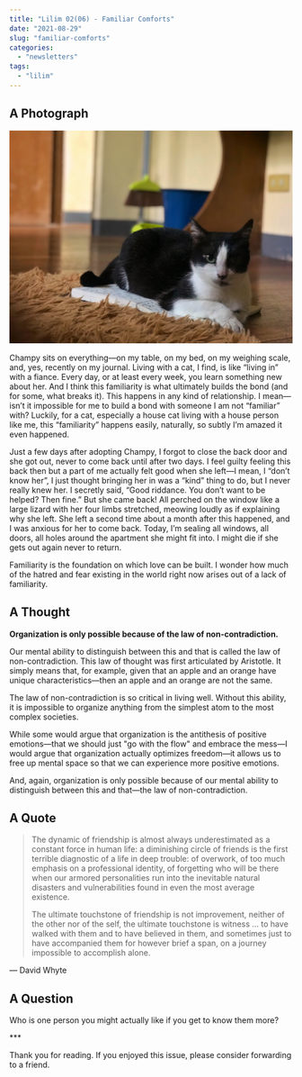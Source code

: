 ```yaml
---
title: "Lilim 02(06) - Familiar Comforts"
date: "2021-08-29"
slug: "familiar-comforts"
categories:
  - "newsletters"
tags:
  - "lilim"
---
```

## A Photograph

![Champy the cat](images/Champy.jpg)

Champy sits on everything—on my table, on my bed, on my weighing scale, and, yes, recently on my journal. Living with a cat, I find, is like “living in” with a fiance. Every day, or at least every week, you learn something new about her. And I think this familiarity is what ultimately builds the bond (and for some, what breaks it). This happens in any kind of relationship. I mean—isn’t it impossible for me to build a bond with someone I am not “familiar” with? Luckily, for a cat, especially a house cat living with a house person like me, this “familiarity” happens easily, naturally, so subtly I’m amazed it even happened.

Just a few days after adopting Champy, I forgot to close the back door and she got out, never to come back until after two days. I feel guilty feeling this back then but a part of me actually felt good when she left—I mean, I “don’t know her”, I just thought bringing her in was a “kind” thing to do, but I never really knew her. I secretly said, “Good riddance. You don’t want to be helped? Then fine.” But she came back! All perched on the window like a large lizard with her four limbs stretched, meowing loudly as if explaining why she left. She left a second time about a month after this happened, and I was anxious for her to come back. Today, I’m sealing all windows, all doors, all holes around the apartment she might fit into. I might die if she gets out again never to return.

Familiarity is the foundation on which love can be built. I wonder how much of the hatred and fear existing in the world right now arises out of a lack of familiarity.

## A Thought

**Organization is only possible because of the law of non-contradiction.**

Our mental ability to distinguish between this and that is called the law of non-contradiction. This law of thought was first articulated by Aristotle. It simply means that, for example, given that an apple and an orange have unique characteristics—then an apple and an orange are not the same.

The law of non-contradiction is so critical in living well. Without this ability, it is impossible to organize anything from the simplest atom to the most complex societies.

While some would argue that organization is the antithesis of positive emotions—that we should just "go with the flow" and embrace the mess—I would argue that organization actually optimizes freedom—it allows us to free up mental space so that we can experience more positive emotions.

And, again, organization is only possible because of our mental ability to distinguish between this and that—the law of non-contradiction.

## A Quote

> The dynamic of friendship is almost always underestimated as a constant force in human life: a diminishing circle of friends is the first terrible diagnostic of a life in deep trouble: of overwork, of too much emphasis on a professional identity, of forgetting who will be there when our armored personalities run into the inevitable natural disasters and vulnerabilities found in even the most average existence.
>
>The ultimate touchstone of friendship is not improvement, neither of the other nor of the self, the ultimate touchstone is witness … to have walked with them and to have believed in them, and sometimes just to have accompanied them for however brief a span, on a journey impossible to accomplish alone.

— David Whyte

## A Question

Who is one person you might actually like if you get to know them more?

\***

Thank you for reading. If you enjoyed this issue, please consider forwarding to a friend.
